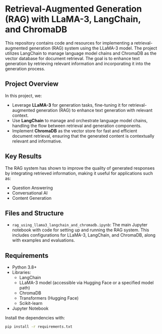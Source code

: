 # Retrieval-Augmented Generation (RAG) with LLaMA-3, LangChain, and ChromaDB

This repository contains code and resources for implementing a retrieval-augmented generation (RAG) system using the LLaMA-3 model. The project utilizes LangChain to manage language model chains and ChromaDB as the vector database for document retrieval. The goal is to enhance text generation by retrieving relevant information and incorporating it into the generation process.

## Project Overview

In this project, we:
- Leverage **LLaMA-3** for generation tasks, fine-tuning it for retrieval-augmented generation (RAG) to enhance text generation with relevant context.
- Use **LangChain** to manage and orchestrate language model chains, handling the flow between retrieval and generation components.
- Implement **ChromaDB** as the vector store for fast and efficient document retrieval, ensuring that the generated content is contextually relevant and informative.

## Key Results

The RAG system has shown to improve the quality of generated responses by integrating retrieved information, making it useful for applications such as:
- Question Answering
- Conversational AI
- Content Generation

## Files and Structure

- `rag_using_llama3_langchain_and_chromadb.ipynb`: The main Jupyter notebook with code for setting up and running the RAG system. This includes configurations for LLaMA-3, LangChain, and ChromaDB, along with examples and evaluations.

## Requirements

- Python 3.8+
- Libraries:
  - LangChain
  - LLaMA-3 model (accessible via Hugging Face or a specified model path)
  - ChromaDB
  - Transformers (Hugging Face)
  - Scikit-learn
- Jupyter Notebook

Install the dependencies with:

```bash
pip install -r requirements.txt

